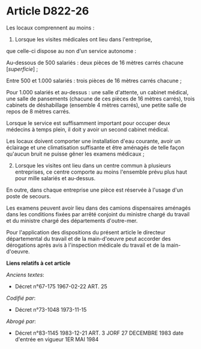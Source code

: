 # Article D822-26

Les locaux comprennent au moins :

1. Lorsque les visites médicales ont lieu dans l'entreprise,

que celle-ci dispose au non d'un service autonome :

Au-dessous de 500 salariés : deux pièces de 16 mètres carrés chacune [*superficie*] ;

Entre 500 et 1.000 salariés : trois pièces de 16 mètres carrés chacune ;

Pour 1.000 salariés et au-dessus : une salle d'attente, un cabinet médical, une salle de pansements (chacune de ces pièces de
16 mètres carrés), trois cabinets de déshabillage (ensemble 4 mètres carrés), une petite salle de repos de 8 mètres carrés.

Lorsque le service est suffisamment important pour occuper deux médecins à temps plein, il doit y avoir un second cabinet
médical.

Les locaux doivent comporter une installation d'eau courante, avoir un éclairage et une climatisation suffisante et être
aménagés de telle façon qu'aucun bruit ne puisse gêner les examens médicaux ;

2. Lorsque les visites ont lieu dans un centre commun à plusieurs entreprises, ce centre comporte au moins l'ensemble prévu
plus haut pour mille salariés et au-dessus.

En outre, dans chaque entreprise une pièce est réservée à l'usage d'un poste de secours.

Les examens peuvent avoir lieu dans des camions dispensaires aménagés dans les conditions fixées par arrêté conjoint du
ministre chargé du travail et du ministre chargé des départements d'outre-mer.

Pour l'application des dispositions du présent article le directeur départemental du travail et de la main-d'oeuvre peut
accorder des dérogations après avis à l'inspection médicale du travail et de la main-d'oeuvre.

**Liens relatifs à cet article**

_Anciens textes_:

  - Décret n°67-175 1967-02-22 ART. 25

_Codifié par_:

  - Décret n°73-1048 1973-11-15

_Abrogé par_:

  - Décret n°83-1145 1983-12-21 ART. 3 JORF 27 DECEMBRE 1983 date d'entrée en vigueur 1ER MAI 1984
